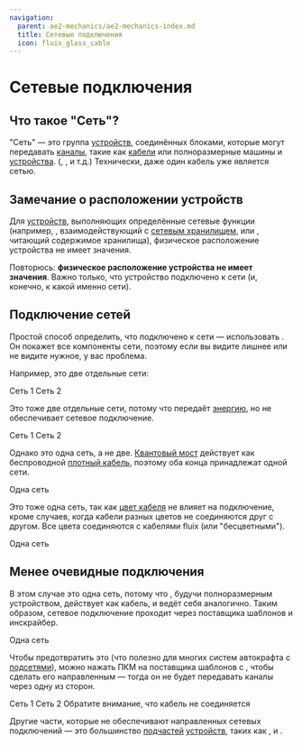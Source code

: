 ```yaml
---
navigation:
  parent: ae2-mechanics/ae2-mechanics-index.md
  title: Сетевые подключения
  icon: fluix_glass_cable
---
```


# Сетевые подключения

## Что такое "Сеть"?

"Сеть" — это группа [устройств](../ae2-mechanics/devices.md), соединённых блоками, которые могут передавать [каналы](../ae2-mechanics/channels.md), такие как [кабели](../items-blocks-machines/cables.md) или полноразмерные машины и [устройства](../ae2-mechanics/devices.md). 
(<ItemLink id="charger" />, <ItemLink id="interface" />, <ItemLink id="drive" /> и т.д.)
Технически, даже один кабель уже является сетью.

## Замечание о расположении устройств

Для [устройств](../ae2-mechanics/devices.md), выполняющих определённые сетевые функции (например, <ItemLink id="interface" />, взаимодействующий с [сетевым хранилищем](../ae2-mechanics/import-export-storage.md), или <ItemLink id="level_emitter" />, читающий содержимое хранилища), физическое расположение устройства не имеет значения.

Повторюсь: **физическое расположение устройства не имеет значения**. Важно только, что устройство подключено к сети (и, конечно, к какой именно сети).

## Подключение сетей

Простой способ определить, что подключено к сети — использовать <ItemLink id="network_tool" />. Он покажет все компоненты сети, поэтому если вы видите лишнее или не видите нужное, у вас проблема.

Например, это две отдельные сети:

<GameScene zoom="6" background="transparent">
  <ImportStructure src="../assets/assemblies/2_networks_1.snbt" />

  <BoxAnnotation color="#915dcd" min="0 0 0" max="1 2 2">
        Сеть 1
  </BoxAnnotation>

<BoxAnnotation color="#915dcd" min="2 0 0" max="3 2 2">
        Сеть 2
  </BoxAnnotation>

  <IsometricCamera yaw="195" pitch="30" />
</GameScene>

Это тоже две отдельные сети, потому что <ItemLink id="quartz_fiber" /> передаёт [энергию](../ae2-mechanics/energy.md), но не обеспечивает сетевое подключение.

<GameScene zoom="6" background="transparent">
  <ImportStructure src="../assets/assemblies/2_networks_2.snbt" />

  <BoxAnnotation color="#915dcd" min="0 0 0" max="1 2 2">
        Сеть 1
  </BoxAnnotation>

  <BoxAnnotation color="#915dcd" min="1.3 0 0" max="3 2 2">
        Сеть 2
  </BoxAnnotation>

  <IsometricCamera yaw="195" pitch="30" />
</GameScene>

Однако это одна сеть, а не две. [Квантовый мост](../items-blocks-machines/quantum_bridge.md) действует как беспроводной [плотный кабель](../items-blocks-machines/cables.md#dense-cable), поэтому оба конца принадлежат одной сети.

<GameScene zoom="4" background="transparent">
  <ImportStructure src="../assets/assemblies/actually_1_network.snbt" />

  <BoxAnnotation color="#915dcd" min="0 0 0" max="7 3 3">
        Одна сеть
  </BoxAnnotation>

  <IsometricCamera yaw="195" pitch="30" />
</GameScene>

Это тоже одна сеть, так как [цвет кабеля](../items-blocks-machines/cables.md) не влияет на подключение, кроме случаев, когда кабели разных цветов не соединяются друг с другом. Все цвета соединяются с кабелями fluix (или "бесцветными").

<GameScene zoom="6" background="transparent">
  <ImportStructure src="../assets/assemblies/actually_1_network_2.snbt" />

  <BoxAnnotation color="#915dcd" min="0 0 0" max="4 2 2">
        Одна сеть
  </BoxAnnotation>

  <IsometricCamera yaw="195" pitch="30" />
</GameScene>

## Менее очевидные подключения

В этом случае это одна сеть, потому что <ItemLink id="pattern_provider" />, будучи полноразмерным устройством, действует как кабель, и <ItemLink id="inscriber" /> ведёт себя аналогично. Таким образом, сетевое подключение проходит через поставщика шаблонов и инскрайбер.

<GameScene zoom="6" background="transparent">
  <ImportStructure src="../assets/assemblies/pattern_provider_network_connection_1.snbt" />

  <BoxAnnotation color="#915dcd" min="0 0 0" max="4 2 2">
        Одна сеть
  </BoxAnnotation>

  <IsometricCamera yaw="195" pitch="30" />
</GameScene>

Чтобы предотвратить это (что полезно для многих систем автокрафта с [подсетями](../ae2-mechanics/subnetworks.md)), можно нажать ПКМ на поставщика шаблонов с <ItemLink id="certus_quartz_wrench" />, чтобы сделать его направленным — тогда он не будет передавать каналы через одну из сторон.

<Row gap="40">
<GameScene zoom="6" background="transparent">
  <ImportStructure src="../assets/assemblies/pattern_provider_network_connection_2.snbt" />

  <BoxAnnotation color="#915dcd" min="0 0 0" max="2 2 2">
        Сеть 1
  </BoxAnnotation>

  <BoxAnnotation color="#915dcd" min="2 0 0" max="4 2 2">
        Сеть 2
  </BoxAnnotation>

  <IsometricCamera yaw="195" pitch="30" />
</GameScene>

<GameScene zoom="6" background="transparent">
  <ImportStructure src="../assets/assemblies/pattern_provider_directional_connection.snbt" />

  <BoxAnnotation color="#ee3333" min="1 .3 .3" max="1.3 .7 .7">
        Обратите внимание, что кабель не соединяется
  </BoxAnnotation>

  <IsometricCamera yaw="255" pitch="30" />
</GameScene>
</Row>

Другие части, которые не обеспечивают направленных сетевых подключений — это большинство [подчастей](../ae2-mechanics/cable-subparts.md) [устройств](../ae2-mechanics/devices.md), таких как <ItemLink id="import_bus" />, <ItemLink id="storage_bus" /> и <ItemLink id="cable_interface" />.

<GameScene zoom="6" background="transparent">
  <ImportStructure src="../assets/assemblies/subpart_no_connection.snbt" />
  <IsometricCamera yaw="195" pitch="30" />
</GameScene>